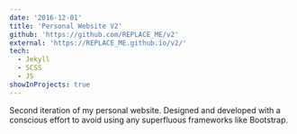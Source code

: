 ```yaml
---
date: '2016-12-01'
title: 'Personal Website V2'
github: 'https://github.com/REPLACE_ME/v2'
external: 'https://REPLACE_ME.github.io/v2/'
tech:
  - Jekyll
  - SCSS
  - JS
showInProjects: true
---
```


Second iteration of my personal website. Designed and developed with a conscious effort to avoid using any superfluous frameworks like Bootstrap.
